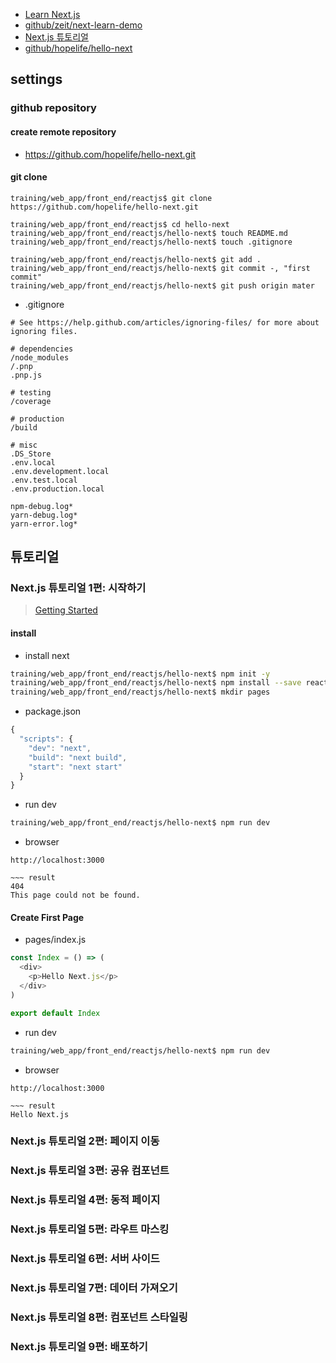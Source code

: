 - [Learn Next.js](https://nextjs.org/learn/basics/)
- [github/zeit/next-learn-demo](https://github.com/zeit/next-learn-demo)
- [Next.js 튜토리얼](https://brunch.co.kr/@hee072794/81)
- [github/hopelife/hello-next](https://github.com/hopelife/hello-next)

## settings

### github repository

#### create remote repository
- https://github.com/hopelife/hello-next.git

#### git clone
```
training/web_app/front_end/reactjs$ git clone https://github.com/hopelife/hello-next.git

training/web_app/front_end/reactjs$ cd hello-next
training/web_app/front_end/reactjs/hello-next$ touch README.md
training/web_app/front_end/reactjs/hello-next$ touch .gitignore

training/web_app/front_end/reactjs/hello-next$ git add .
training/web_app/front_end/reactjs/hello-next$ git commit -, "first commit"
training/web_app/front_end/reactjs/hello-next$ git push origin mater
```

- .gitignore
```
# See https://help.github.com/articles/ignoring-files/ for more about ignoring files.

# dependencies
/node_modules
/.pnp
.pnp.js

# testing
/coverage

# production
/build

# misc
.DS_Store
.env.local
.env.development.local
.env.test.local
.env.production.local

npm-debug.log*
yarn-debug.log*
yarn-error.log*

```

## 튜토리얼

### Next.js 튜토리얼 1편: 시작하기
> [Getting Started](https://nextjs.org/learn/basics/getting-started)

#### install
- install next
```bash
training/web_app/front_end/reactjs/hello-next$ npm init -y
training/web_app/front_end/reactjs/hello-next$ npm install --save react react-dom next
training/web_app/front_end/reactjs/hello-next$ mkdir pages
```

- package.json
```javascript
{
  "scripts": {
    "dev": "next",
    "build": "next build",
    "start": "next start"
  }
}
```

- run dev
```bash
training/web_app/front_end/reactjs/hello-next$ npm run dev
```

- browser
```chrome
http://localhost:3000

~~~ result
404
This page could not be found.
```

#### Create First Page
- pages/index.js
```javascript
const Index = () => (
  <div>
    <p>Hello Next.js</p>
  </div>
)

export default Index
```

- run dev
```bash
training/web_app/front_end/reactjs/hello-next$ npm run dev
```

- browser
```chrome
http://localhost:3000

~~~ result
Hello Next.js
```

### Next.js 튜토리얼 2편: 페이지 이동



### Next.js 튜토리얼 3편: 공유 컴포넌트



### Next.js 튜토리얼 4편: 동적 페이지



### Next.js 튜토리얼 5편: 라우트 마스킹



### Next.js 튜토리얼 6편: 서버 사이드



### Next.js 튜토리얼 7편: 데이터 가져오기



### Next.js 튜토리얼 8편: 컴포넌트 스타일링



### Next.js 튜토리얼 9편: 배포하기


